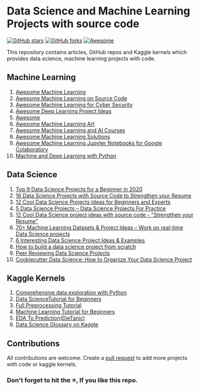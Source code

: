 # Data Science and Machine Learning Projects with source code

[![GitHub stars](https://img.shields.io/github/stars/durgeshsamariya/Data-Science-Machine-Learning-Project-with-Source-Code.svg)](https://github.com/durgeshsamariya/Data-Science-Machine-Learning-Project-with-Source-Code/stargazers)
[![GitHub forks](https://img.shields.io/github/forks/durgeshsamariya/Data-Science-Machine-Learning-Project-with-Source-Code.svg?color=blue)](https://github.com/durgeshsamariya/Data-Science-Machine-Learning-Project-with-Source-Code/network)
[![Awesome](https://cdn.rawgit.com/sindresorhus/awesome/d7305f38d29fed78fa85652e3a63e154dd8e8829/media/badge.svg)](https://github.com/sindresorhus/awesome)

This repository contains articles, GitHub repos and Kaggle kernels which provides data science, machine learning projects with code.

## Machine Learning

1. [Awesome Machine Learning](https://github.com/josephmisiti/awesome-machine-learning)
2. [Awesome Machine Learning on Source Code](https://github.com/src-d/awesome-machine-learning-on-source-code)
3. [Awesome Machine Learning for Cyber Security](https://github.com/jivoi/awesome-ml-for-cybersecurity)
4. [Awesome Deep Learning Project Ideas](https://github.com/NirantK/awesome-project-ideas)
5. [Awesome](https://github.com/shenwei356/awesome)
6. [Awesome Machine Learning Art](https://github.com/vibertthio/awesome-machine-learning-art)
7. [Awesome Machine Learning and AI Courses](https://github.com/luspr/awesome-ml-courses)
8. [Awesome Machine Learning Solutions](https://github.com/jalajthanaki/Awesome_Machine_Learning_Solutions)
9. [Awesome Machine Learning Jupyter Notebooks for Google Colaboratory](https://github.com/toxtli/awesome-machine-learning-jupyter-notebooks-for-colab)
10. [Machine and Deep Learning with Python](https://github.com/ugwaj/awesome-machine-learning-python)

## Data Science

1. [Top 9 Data Science Projects for a Beginner in 2020](https://towardsdatascience.com/top-9-data-science-projects-for-a-beginner-in-2020-26eb7d42b116)
2. [16 Data Science Projects with Source Code to Strengthen your Resume](https://data-flair.training/blogs/data-science-project-ideas/)
3. [12 Cool Data Science Projects Ideas for Beginners and Experts](https://towardsdatascience.com/12-cool-data-science-projects-ideas-for-beginners-and-experts-fc75b5498e03)
4. [5 Data Science Projects – Data Science Projects For Practice](https://www.edureka.co/blog/data-science-projects/)
5. [12 Cool Data Science project ideas with source code - "Strengthen your Resume"](https://www.linkedin.com/pulse/11-cool-data-science-project-ideas-source-code-your-malini-shukla/?trk=related_artice_12%20Cool%20Data%20Science%20project%20ideas%20with%20source%20code%20-%20%26amp%3Bamp%3Bquot%3BStrengthen%20your%20Resume%26amp%3Bamp%3Bquot%3B%E2%80%8B_article-card_title)
6. [70+ Machine Learning Datasets & Project Ideas – Work on real-time Data Science projects](https://data-flair.training/blogs/machine-learning-datasets/)
7. [6 Interesting Data Science Project Ideas & Examples](https://www.springboard.com/blog/data-science-projects/)
8. [How to build a data science project from scratch](https://www.freecodecamp.org/news/how-to-build-a-data-science-project-from-scratch-dc4f096a62a1/)
9. [Peer Reviewing Data Science Projects](https://www.kdnuggets.com/2020/04/peer-reviewing-data-science-projects.html)
10. [Cookiecutter Data Science: How to Organize Your Data Science Project](https://www.kdnuggets.com/2018/07/cookiecutter-data-science-organize-data-project.html)

## Kaggle Kernels

1. [Comprehensive data exploration with Python](https://www.kaggle.com/pmarcelino/comprehensive-data-exploration-with-python)
2. [Data ScienceTutorial for Beginners](https://www.kaggle.com/kanncaa1/data-sciencetutorial-for-beginners)
3. [Full Preprocessing Tutorial](https://www.kaggle.com/gzuidhof/full-preprocessing-tutorial)
4. [Machine Learning Tutorial for Beginners](https://www.kaggle.com/kanncaa1/machine-learning-tutorial-for-beginners)
5. [EDA To Prediction(DieTanic)](https://www.kaggle.com/ash316/eda-to-prediction-dietanic)
6. [Data Science Glossary on Kaggle](https://www.kaggle.com/shivamb/data-science-glossary-on-kaggle)

## Contributions
All contributions are welcome. Create a [pull request](https://github.com/durgeshsamariya/Data-Science-Machine-Learning-Project-with-Source-Code/pulls) to add more projects with code or kaggle kernels.

### Don't forget to hit the ⭐, If you like this repo.
